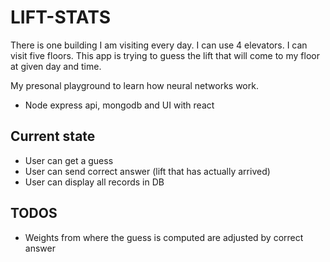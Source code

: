 # LIFT-STATS
There is one building I am visiting every day. I can use 4 elevators. I can visit five floors.
This app is trying to guess the lift that will come to my floor at given day and time.

My presonal playground to learn how neural networks work.

- Node express api, mongodb and UI with react

## Current state
 - User can get a guess
 - User can send correct answer (lift that has actually arrived)
 - User can display all records in DB

## TODOS
 - Weights from where the guess is computed are adjusted by correct answer
